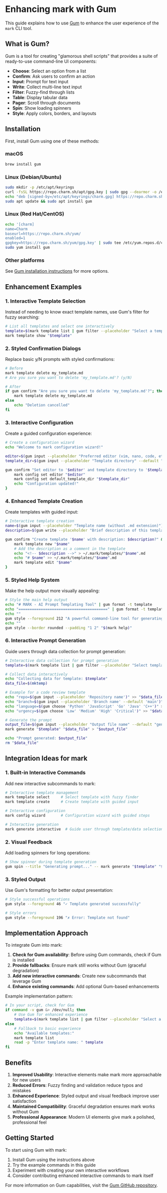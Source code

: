 # Enhancing mark with Gum

This guide explains how to use [Gum](https://github.com/charmbracelet/gum) to enhance the user experience of the `mark` CLI tool.

## What is Gum?

Gum is a tool for creating "glamorous shell scripts" that provides a suite of ready-to-use command-line UI components:

- **Choose**: Select an option from a list
- **Confirm**: Ask users to confirm an action
- **Input**: Prompt for text input
- **Write**: Collect multi-line text input
- **Filter**: Fuzzy-find through lists
- **Table**: Display tabular data
- **Pager**: Scroll through documents
- **Spin**: Show loading spinners
- **Style**: Apply colors, borders, and layouts

## Installation

First, install Gum using one of these methods:

### macOS
```bash
brew install gum
```

### Linux (Debian/Ubuntu)
```bash
sudo mkdir -p /etc/apt/keyrings
curl -fsSL https://repo.charm.sh/apt/gpg.key | sudo gpg --dearmor -o /etc/apt/keyrings/charm.gpg
echo "deb [signed-by=/etc/apt/keyrings/charm.gpg] https://repo.charm.sh/apt/ * *" | sudo tee /etc/apt/sources.list.d/charm.list
sudo apt update && sudo apt install gum
```

### Linux (Red Hat/CentOS)
```bash
echo '[charm]
name=Charm
baseurl=https://repo.charm.sh/yum/
enabled=1
gpgkey=https://repo.charm.sh/yum/gpg.key' | sudo tee /etc/yum.repos.d/charm.repo
sudo yum install gum
```

### Other platforms
See [Gum installation instructions](https://github.com/charmbracelet/gum#installation) for more options.

## Enhancement Examples

### 1. Interactive Template Selection

Instead of needing to know exact template names, use Gum's filter for fuzzy searching:

```bash
# List all templates and select one interactively
template=$(mark template list | gum filter --placeholder "Select a template...")
mark template show "$template"
```

### 2. Styled Confirmation Dialogs

Replace basic y/N prompts with styled confirmations:

```bash
# Before
mark template delete my_template.md
# Are you sure you want to delete 'my_template.md'? (y/N)

# After
if gum confirm "Are you sure you want to delete 'my_template.md'?"; then
    mark template delete my_template.md
else
    echo "Deletion cancelled"
fi
```

### 3. Interactive Configuration

Create a guided configuration experience:

```bash
# Create a configuration wizard
echo "Welcome to mark configuration wizard!"

editor=$(gum input --placeholder "Preferred editor (vim, nano, code, etc.)" --default "vim")
template_dir=$(gum input --placeholder "Template directory" --default "~/.mark/templates")

gum confirm "Set editor to '$editor' and template directory to '$template_dir'?" && {
    mark config set editor "$editor"
    mark config set default_template_dir "$template_dir"
    echo "Configuration updated!"
}
```

### 4. Enhanced Template Creation

Create templates with guided input:

```bash
# Interactive template creation
name=$(gum input --placeholder "Template name (without .md extension)")
description=$(gum write --placeholder "Brief description of this template")

gum confirm "Create template '$name' with description: $description?" && {
    mark template new "$name"
    # Add the description as a comment in the template
    echo "<!-- $description -->" > ~/.mark/templates/"$name".md
    echo "# $name" >> ~/.mark/templates/"$name".md
    mark template edit "$name"
}
```

### 5. Styled Help System

Make the help output more visually appealing:

```bash
# Style the main help output
echo "# MARK - AI Prompt Templating Tool" | gum format -t template
echo "========================================" | gum format -t template
echo ""
gum style --foreground 212 "A powerful command-line tool for generating AI prompts from templates"
echo ""
gum style --border rounded --padding "1 2" "$(mark help)"
```

### 6. Interactive Prompt Generation

Guide users through data collection for prompt generation:

```bash
# Interactive data collection for prompt generation
template=$(mark template list | gum filter --placeholder "Select template for generation")

# Collect data interactively
echo "Collecting data for template: $template"
data_file=$(mktemp)

# Example for a code review template
echo "repo=$(gum input --placeholder 'Repository name')" >> "$data_file"
echo "branch=$(gum input --placeholder 'Branch name' --default 'main')" >> "$data_file"
echo "language=$(gum choose 'Python' 'JavaScript' 'Go' 'Java' 'C++')" >> "$data_file"
echo "urgency=$(gum choose 'Low' 'Medium' 'High' 'Critical')" >> "$data_file"

# Generate the prompt
output_file=$(gum input --placeholder "Output file name" --default "generated_prompt.md")
mark generate "$template" "$data_file" > "$output_file"

echo "Prompt generated: $output_file"
rm "$data_file"
```

## Integration Ideas for mark

### 1. Built-in Interactive Commands

Add new interactive subcommands to mark:

```bash
# Interactive template management
mark template select     # Select template with fuzzy finder
mark template create     # Create template with guided input

# Interactive configuration
mark config wizard       # Configuration wizard with guided steps

# Interactive generation
mark generate interactive  # Guide user through template/data selection
```

### 2. Visual Feedback

Add loading spinners for long operations:

```bash
# Show spinner during template generation
gum spin --title "Generating prompt..." -- mark generate "$template" "$data" > "$output"
```

### 3. Styled Output

Use Gum's formatting for better output presentation:

```bash
# Style successful operations
gum style --foreground 46 "✓ Template generated successfully"

# Style errors
gum style --foreground 196 "✗ Error: Template not found"
```

## Implementation Approach

To integrate Gum into mark:

1. **Check for Gum availability**: Before using Gum commands, check if Gum is installed
2. **Provide fallbacks**: Ensure mark still works without Gum (graceful degradation)
3. **Add new interactive commands**: Create new subcommands that leverage Gum
4. **Enhance existing commands**: Add optional Gum-based enhancements

Example implementation pattern:

```bash
# In your script, check for Gum
if command -v gum &> /dev/null; then
    # Use Gum for enhanced experience
    template=$(mark template list | gum filter --placeholder "Select a template...")
else
    # Fallback to basic experience
    echo "Available templates:"
    mark template list
    read -p "Enter template name: " template
fi
```

## Benefits

1. **Improved Usability**: Interactive elements make mark more approachable for new users
2. **Reduced Errors**: Fuzzy finding and validation reduce typos and mistakes
3. **Enhanced Experience**: Styled output and visual feedback improve user satisfaction
4. **Maintained Compatibility**: Graceful degradation ensures mark works without Gum
5. **Professional Appearance**: Modern UI elements give mark a polished, professional feel

## Getting Started

To start using Gum with mark:

1. Install Gum using the instructions above
2. Try the example commands in this guide
3. Experiment with creating your own interactive workflows
4. Consider contributing enhanced interactive commands to mark itself

For more information on Gum capabilities, visit the [Gum GitHub repository](https://github.com/charmbracelet/gum).